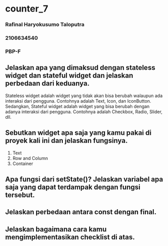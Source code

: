 # counter_7

### Rafinal Haryokusumo Taloputra
### 2106634540
### PBP-F

## Jelaskan apa yang dimaksud dengan stateless widget dan stateful widget dan jelaskan perbedaan dari keduanya.
Stateless widget adalah widget yang tidak akan bisa berubah walaupun ada interaksi dari pengguna. Contohnya adalah Text, Icon, dan IconButton. Sedangkan, Stateful widget adalah widget yang bisa berubah dengan adanya interaksi dari pengguna. Contohnya adalah Checkbox, Radio, Slider, dll.

## Sebutkan widget apa saja yang kamu pakai di proyek kali ini dan jelaskan fungsinya.
1. Text
2. Row and Column
3. Container

## Apa fungsi dari setState()? Jelaskan variabel apa saja yang dapat terdampak dengan fungsi tersebut.

## Jelaskan perbedaan antara const dengan final.

## Jelaskan bagaimana cara kamu mengimplementasikan checklist di atas.
